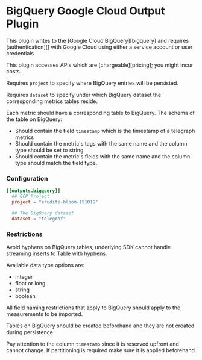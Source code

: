 # BigQuery Google Cloud Output Plugin

This plugin writes to the [Google Cloud BigQuery][bigquery] and requires [authentication][] 
with Google Cloud using either a service account or user credentials

This plugin accesses APIs which are [chargeable][pricing]; you might incur
costs.

Requires `project` to specify where BigQuery entries will be persisted.

Requires `dataset` to specify under which BigQuery dataset the corresponding metrics tables reside.

Each metric should have a corresponding table to BigQuery. 
The schema of the table on BigQuery:
* Should contain the field `timestamp` which is the timestamp of a telegraph metrics
* Should contain the metric's tags with the same name and the column type should be set to string.
* Should contain the metric's fields with the same name and the column type should match the field type.

### Configuration

```toml
[[outputs.bigquery]]
  ## GCP Project
  project = "erudite-bloom-151019"

  ## The BigQuery dataset
  dataset = "telegraf"
```

### Restrictions

Avoid hyphens on BigQuery tables, underlying SDK cannot handle streaming inserts to Table with hyphens.

Available data type options are:
* integer
* float or long
* string
* boolean

All field naming restrictions that apply to BigQuery should apply to the measurements to be imported.

Tables on BigQuery should be created beforehand and they are not created during persistence

Pay attention to the column `timestamp` since it is reserved upfront and cannot change. 
If partitioning is required make sure it is applied beforehand.
